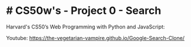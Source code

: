 # # CS50w's - Project 0 - Search
Harvard's CS50’s Web Programming with Python and JavaScript:

Youtube: https://the-vegetarian-vampire.github.io/Google-Search-Clone/
